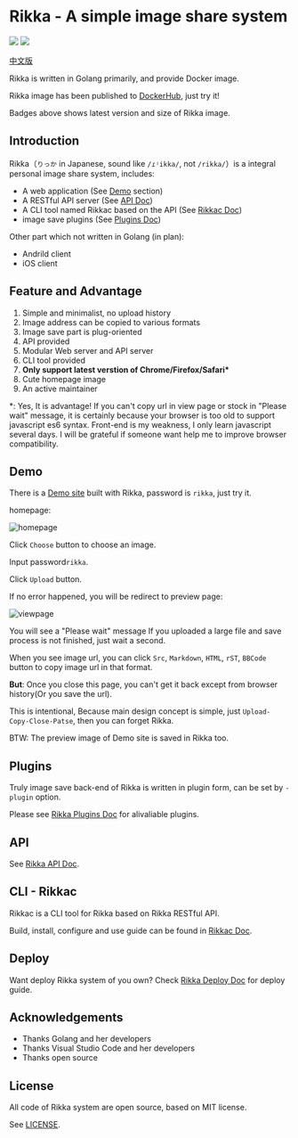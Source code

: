 # Rikka - A simple image share system

![][badge-version-img] ![][badge-info-img]

[中文版][readme-zh]

Rikka is written in Golang primarily, and provide Docker image.

Rikka image has been published to [DockerHub][image-in-dockerhub], just try it!

Badges above shows latest version and size of Rikka image.

## Introduction

Rikka（`りっか` in Japanese, sound like `/ɾʲikka/`, not `/rikka/`）is a integral personal image share system, includes:

- A web application (See [Demo](#demo) section)
- A RESTful API server (See [API Doc][api-doc])
- A CLI tool named Rikkac based on the API (See [Rikkac Doc][rikkac-doc])
- image save plugins (See [Plugins Doc][plugins-doc])

Other part which not written in Golang (in plan):

- Andrild client
- iOS client

## Feature and Advantage

1. Simple and minimalist, no upload history
2. Image address can be copied to various formats
3. Image save part is plug-oriented
4. API provided
4. Modular Web server and API server 
5. CLI tool provided
6. **Only support latest verstion of Chrome/Firefox/Safari\***
7. Cute homepage image
8. An active maintainer

\*: Yes, It is advantage! If you can't copy url in view page or stock in "Please wait" message, it is certainly because your browser is too old to support javascript es6 syntax. Front-end is my weakness, I only learn javascript several days. I will be grateful if someone want help me to improve browser compatibility.

## Demo

There is a [Demo site][demo] built with Rikka, password is `rikka`, just try it.

homepage:

![homepage][home]

Click `Choose` button to choose an image.

Input password`rikka`.

Click `Upload` button.

If no error happened, you will be redirect to preview page:

![viewpage][view]

You will see a "Please wait" message If you uploaded a large file and save process is not finished, just wait a second.

When you see image url, you can click `Src`, `Markdown`, `HTML`, `rST`, `BBCode` button to copy image url in that format.

**But**: Once you close this page, you can't get it back except from browser history(Or you save the url).

This is intentional, Because main design concept is simple, just `Upload-Copy-Close-Patse`, then you can forget Rikka.

BTW: The preview image of Demo site is saved in Rikka too. 

## Plugins

Truly image save back-end of Rikka is written in plugin form, can be set by `-plugin` option.

Please see [Rikka Plugins Doc][plugins-doc] for alivaliable plugins.

## API

See [Rikka API Doc][api-doc].

## CLI - Rikkac

Rikkac is a CLI tool for Rikka based on Rikka RESTful API.

Build, install, configure and use guide can be found in [Rikkac Doc][rikkac-doc].

## Deploy

Want deploy Rikka system of you own? Check [Rikka Deploy Doc][deploy-doc] for deploy guide.

## Acknowledgements

- Thanks Golang and her developers
- Thanks Visual Studio Code and her developers
- Thanks open source

## License

All code of Rikka system are open source, based on  MIT license.

See [LICENSE][license].

[readme-zh]: https://github.com/7sDream/rikka/blob/master/Readme.zh.md

[badge-info-img]: https://images.microbadger.com/badges/image/7sdream/rikka.svg
[badge-version-img]: https://images.microbadger.com/badges/version/7sdream/rikka.svg

[image-in-dockerhub]: https://hub.docker.com/r/7sdream/rikka/

[demo]: http://7sdream-rikka-demo.daoapp.io/
[home]: http://7sdream-rikka-demo.daoapp.io/files/2016-09-05-498160687
[view]: http://7sdream-rikka-demo.daoapp.io/files/2016-09-05-457359417

[api-doc]: https://github.com/7sDream/rikka/tree/master/api
[rikkac-doc]: https://github.com/7sDream/rikka/tree/master/rikkac
[plugins-doc]: https://github.com/7sDream/rikka/tree/master/plugins
[deploy-doc]: https://github.com/7sDream/rikka/blob/master/deploy.md

[license]: https://github.com/7sDream/rikka/blob/master/LICENSE
